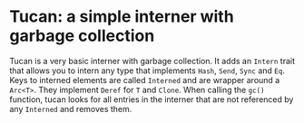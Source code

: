 # Tucan: a simple interner with garbage collection

Tucan is a very basic interner with garbage collection. It adds an `Intern` trait that allows you to intern any type that implements `Hash`, `Send`, `Sync` and `Eq`. Keys to interned elements are called `Interned` and are wrapper around a `Arc<T>`. They implement `Deref` for `T` and `Clone`. When calling the `gc()` function, tucan looks for all entries in the interner that are not referenced by any `Interned` and removes them.